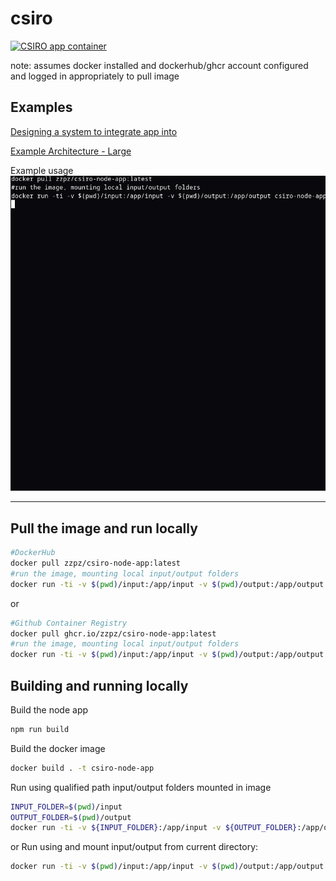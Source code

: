 # csiro

[![CSIRO app container](https://github.com/zzpz/csiro/actions/workflows/docker.yml/badge.svg)](https://github.com/zzpz/csiro/actions/workflows/docker.yml)

note: assumes docker installed and dockerhub/ghcr account configured and logged
in appropriately to pull image

## Examples

[Designing a system to integrate app into](diagrams/architecture.md)

[Example Architecture - Large](diagrams/example-architecture-large.png)

Example usage ![demo](diagrams/demo.gif)

---

## Pull the image and run locally

```bash
#DockerHub
docker pull zzpz/csiro-node-app:latest
#run the image, mounting local input/output folders
docker run -ti -v $(pwd)/input:/app/input -v $(pwd)/output:/app/output csiro-node-app
```

or

```bash
#Github Container Registry
docker pull ghcr.io/zzpz/csiro-node-app:latest
#run the image, mounting local input/output folders
docker run -ti -v $(pwd)/input:/app/input -v $(pwd)/output:/app/output csiro-node-app
```

## Building and running locally

Build the node app

```bash
npm run build
```

Build the docker image

```bash
docker build . -t csiro-node-app
```

Run using qualified path input/output folders mounted in image

```bash
INPUT_FOLDER=$(pwd)/input
OUTPUT_FOLDER=$(pwd)/output
docker run -ti -v ${INPUT_FOLDER}:/app/input -v ${OUTPUT_FOLDER}:/app/output csiro-node-app
```

or Run using and mount input/output from current directory:

```bash
docker run -ti -v $(pwd)/input:/app/input -v $(pwd)/output:/app/output csiro-node-app
```
